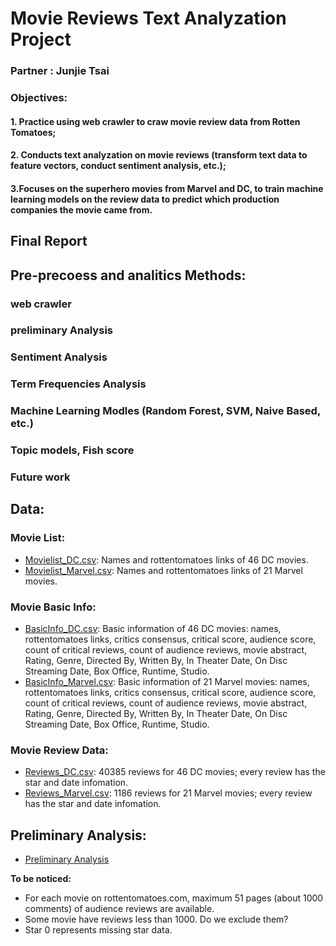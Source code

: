 # Movie Reviews Text Analyzation Project
### Partner : Junjie Tsai
### Objectives: 
####     1. Practice using web crawler to craw movie review data from Rotten Tomatoes; 
####     2. Conducts text analyzation on movie reviews (transform text data to feature vectors, conduct sentiment analysis, etc.);
####     3.Focuses on the superhero movies from Marvel and DC, to train machine learning models on the review data to predict which production companies the movie came from.

## Final Report


## Pre-precoess and analitics Methods: 
### web crawler
### preliminary Analysis
### Sentiment Analysis
### Term Frequencies Analysis
### Machine Learning Modles (Random Forest, SVM, Naive Based, etc.)
### Topic models, Fish score


### Future work
## Data:
### Movie List: 
- [Movielist_DC.csv](https://github.com/xiaoninh/Movie_Reviews_Text_Analyzation_Project/blob/master/Movielist_DC.csv): Names and rottentomatoes links of 46 DC movies.
- [Movielist_Marvel.csv](https://github.com/xiaoninh/Movie_Reviews_Text_Analyzation_Project/blob/master/Movielist_Marvel.csv): Names and rottentomatoes links of 21 Marvel movies.

### Movie Basic Info: 
- [BasicInfo_DC.csv](https://github.com/xiaoninh/Movie_Reviews_Text_Analyzation_Project/blob/master/BasicInfo_DC.csv): Basic information of 46 DC movies: names, rottentomatoes links, critics consensus, critical score, audience score, count of critical reviews, count of audience reviews, movie abstract, Rating, Genre, Directed By, Written By, In Theater Date, On Disc Streaming Date, Box Office, Runtime, Studio.
- [BasicInfo_Marvel.csv](https://github.com/xiaoninh/Movie_Reviews_Text_Analyzation_Project/blob/master/BasicInfo_Marvel.csv): Basic information of 21 Marvel movies: names, rottentomatoes links, critics consensus, critical score, audience score, count of critical reviews, count of audience reviews, movie abstract, Rating, Genre, Directed By, Written By, In Theater Date, On Disc Streaming Date, Box Office, Runtime, Studio.

### Movie Review Data: 
- [Reviews_DC.csv](https://github.com/xiaoninh/Movie_Reviews_Text_Analyzation_Project/blob/master/Reviews_DC.csv): 40385 reviews for 46 DC movies; every review has the star and date infomation.
- [Reviews_Marvel.csv](https://github.com/xiaoninh/Movie_Reviews_Text_Analyzation_Project/blob/master/Reviews_Marvel.csv): 1186 reviews for 21 Marvel movies; every review has the star and date infomation.

## Preliminary Analysis: 
- [Preliminary Analysis]( https://github.com/xiaoninh/Movie_Reviews_Text_Analyzation_Project/blob/master/preliminary%20analysis.ipynb)

**To be noticed:**
- For each movie on rottentomatoes.com, maximum 51 pages (about 1000 comments) of audience reviews are available.
- Some movie have reviews less than 1000. Do we exclude them?
- Star 0 represents missing star data.

